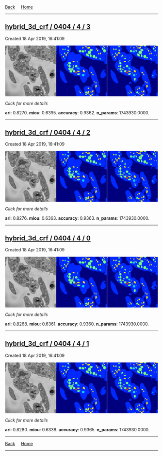 
[Back](..)&nbsp;&nbsp;&nbsp;&nbsp;&nbsp;[Home](https://leapmanlab.github.io/snapshots)

---

<div class="summary"><a href="3"><h2>hybrid_3d_crf / 0404 / 4 / 3</h2></a><p>Created 18 Apr 2019, 16:41:09
</p><a href="3"><img src="3/media/summary.png" align="center"></a><p>
<i>Click for more details</i>
</p></div>

**ari**: 0.8270. **miou**: 0.6395. **accuracy**: 0.9362. **n_params**: 1743930.0000. 

---

<div class="summary"><a href="2"><h2>hybrid_3d_crf / 0404 / 4 / 2</h2></a><p>Created 18 Apr 2019, 16:41:09
</p><a href="2"><img src="2/media/summary.png" align="center"></a><p>
<i>Click for more details</i>
</p></div>

**ari**: 0.8276. **miou**: 0.6363. **accuracy**: 0.9363. **n_params**: 1743930.0000. 

---

<div class="summary"><a href="0"><h2>hybrid_3d_crf / 0404 / 4 / 0</h2></a><p>Created 18 Apr 2019, 16:41:09
</p><a href="0"><img src="0/media/summary.png" align="center"></a><p>
<i>Click for more details</i>
</p></div>

**ari**: 0.8268. **miou**: 0.6361. **accuracy**: 0.9360. **n_params**: 1743930.0000. 

---

<div class="summary"><a href="1"><h2>hybrid_3d_crf / 0404 / 4 / 1</h2></a><p>Created 18 Apr 2019, 16:41:09
</p><a href="1"><img src="1/media/summary.png" align="center"></a><p>
<i>Click for more details</i>
</p></div>

**ari**: 0.8280. **miou**: 0.6338. **accuracy**: 0.9365. **n_params**: 1743930.0000. 

---

[Back](..)&nbsp;&nbsp;&nbsp;&nbsp;&nbsp;[Home](https://leapmanlab.github.io/snapshots)

---